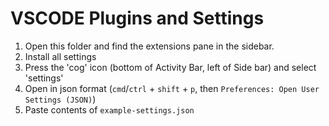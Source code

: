 # VSCODE Plugins and Settings

1. Open this folder and find the extensions pane in the sidebar. 
2. Install all settings
3. Press the 'cog' icon (bottom of Activity Bar, left of Side bar) and select 'settings'
4. Open in json format (`cmd`/`ctrl` + `shift` + `p`, then `Preferences: Open User Settings (JSON)`)
5. Paste contents of `example-settings.json`